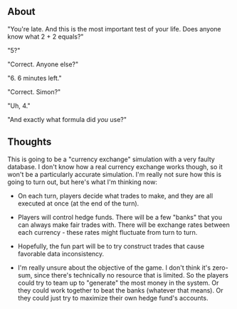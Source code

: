 
## About

"You're late.  And this is the most important test of your life.  Does anyone
know what 2 + 2 equals?"

"5?"

"Correct.  Anyone else?"

"6.  6 minutes left."

"Correct.  Simon?"

"Uh, 4."

"And exactly what formula did _you_ use?"

## Thoughts

This is going to be a "currency exchange" simulation with a very faulty
database.  I don't know how a real currency exchange works though, so it won't
be a particularly accurate simulation.  I'm really not sure how this is going to
turn out, but here's what I'm thinking now:

- On each turn, players decide what trades to make, and they are all executed at
once (at the end of the turn).

- Players will control hedge funds.  There will be a few "banks" that you can
always make fair trades with.  There will be exchange rates between each
currency - these rates might fluctuate from turn to turn.

- Hopefully, the fun part will be to try construct trades that cause favorable
data inconsistency.

- I'm really unsure about the objective of the game.  I don't think it's
zero-sum, since there's technically no resource that is limited.  So the
players could try to team up to "generate" the most money in the system.  Or
they could work together to beat the banks (whatever that means).  Or they
could just try to maximize their own hedge fund's accounts.
